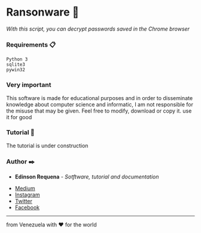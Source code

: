 # Ransonware 🚀

_With this script, you can decrypt passwords saved in the Chrome browser_

### Requirements 📋

```
Python 3
sqlite3
pywin32
```
### Very important

This software is made for educational purposes and in order to disseminate knowledge about computer science and informatic, I am not responsible for the misuse that may be given. Feel free to modify, download or copy it. use it for good

### Tutorial 📖

The tutorial is under construction

### Author ✒️

* **Edinson Requena** - *Sotftware, tutorial and documentation* 
- [Medium](https://medium.com/@edinsonrequena)
- [Instagram](https://instagram.com/edinsonrequena)
- [Twitter](https://twitter.com/requenaea)
- [Facebook](https://facebook.com/edinson.requena.9)

---
from Venezuela with ❤️ for the world
